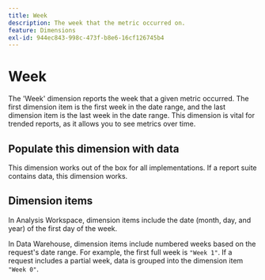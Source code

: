 ```yaml
---
title: Week
description: The week that the metric occurred on.
feature: Dimensions
exl-id: 944ec843-998c-473f-b8e6-16cf126745b4
---
```

# Week

The 'Week' dimension reports the week that a given metric occurred. The first dimension item is the first week in the date range, and the last dimension item is the last week in the date range. This dimension is vital for trended reports, as it allows you to see metrics over time.

## Populate this dimension with data

This dimension works out of the box for all implementations. If a report suite contains data, this dimension works.

## Dimension items

In Analysis Workspace, dimension items include the date (month, day, and year) of the first day of the week.

In Data Warehouse, dimension items include numbered weeks based on the request's date range. For example, the first full week is `"Week 1"`. If a request includes a partial week, data is grouped into the dimension item `"Week 0"`.
